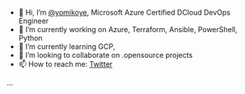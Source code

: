 - 👋 Hi, I’m [@yomikoye](https://github.com/yomikoye/), Microsoft Azure Certified DCloud DevOps Engineer
- 🔭 I’m currently working on Azure, Terraform, Ansible, PowerShell, Python
- 🌱 I’m currently learning GCP, 
- 💞️ I’m looking to collaborate on .opensource projects
- 📫 How to reach me: [Twitter](https://www.twittwer.com/general_abayomi)

...

<!---
yomikoye/yomikoye is a ✨ special ✨ repository because its `README.md` (this file) appears on your GitHub profile.
You can click the Preview link to take a look at your changes.
--->
